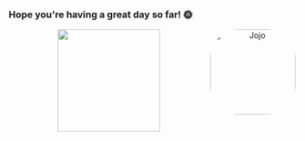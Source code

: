 ### Hope you're having a great day so far! 🌞

<div align="center">
  <a href="https://github.com/JoaoDaviRibeiro">
    <img height="180em" src="https://github-readme-stats.vercel.app/api?username=JoaoDaviRibeiro&show_icons=true&theme=darkclude_all_commits=true&count_private=true"/>  
    <img align="right" alt="Jojo" height="150" style="border-radius:50px;" src="https://cdn.discordapp.com/attachments/964892160124157966/1047305949653770260/download20221102210130.png">
</div>

<!--
**JoaoDaviRibeiro/JoaoDaviRibeiro** is a ✨ _special_ ✨ repository because its `README.md` (this file) appears on your GitHub profile.

Here are some ideas to get you started:

- 🔭 I’m currently working on ...
- 🌱 I’m currently learning ...
- 👯 I’m looking to collaborate on ...
- 🤔 I’m looking for help with ...
- 💬 Ask me about ...
- 📫 How to reach me: ...
- 😄 Pronouns: ...
- ⚡ Fun fact: ...
-->
